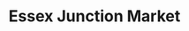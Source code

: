 ---
title: "Essex Junction Market"
url: /essex-junction/essex-junction-market/
shop: supermarket
---